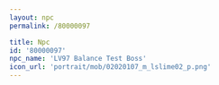 ```yaml
---
layout: npc
permalink: /80000097

title: Npc
id: '80000097'
npc_name: 'LV97 Balance Test Boss'
icon_url: 'portrait/mob/02020107_m_lslime02_p.png'
---
```

